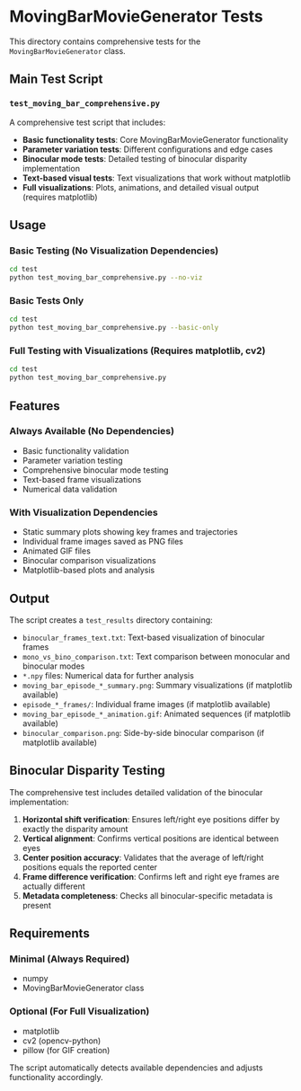 # MovingBarMovieGenerator Tests

This directory contains comprehensive tests for the `MovingBarMovieGenerator` class.

## Main Test Script

### `test_moving_bar_comprehensive.py`

A comprehensive test script that includes:

- **Basic functionality tests**: Core MovingBarMovieGenerator functionality
- **Parameter variation tests**: Different configurations and edge cases  
- **Binocular mode tests**: Detailed testing of binocular disparity implementation
- **Text-based visual tests**: Text visualizations that work without matplotlib
- **Full visualizations**: Plots, animations, and detailed visual output (requires matplotlib)

## Usage

### Basic Testing (No Visualization Dependencies)
```bash
cd test
python test_moving_bar_comprehensive.py --no-viz
```

### Basic Tests Only
```bash
cd test  
python test_moving_bar_comprehensive.py --basic-only
```

### Full Testing with Visualizations (Requires matplotlib, cv2)
```bash
cd test
python test_moving_bar_comprehensive.py
```

## Features

### Always Available (No Dependencies)
- Basic functionality validation
- Parameter variation testing
- Comprehensive binocular mode testing
- Text-based frame visualizations
- Numerical data validation

### With Visualization Dependencies
- Static summary plots showing key frames and trajectories
- Individual frame images saved as PNG files
- Animated GIF files
- Binocular comparison visualizations
- Matplotlib-based plots and analysis

## Output

The script creates a `test_results` directory containing:

- `binocular_frames_text.txt`: Text-based visualization of binocular frames
- `mono_vs_bino_comparison.txt`: Text comparison between monocular and binocular modes
- `*.npy` files: Numerical data for further analysis
- `moving_bar_episode_*_summary.png`: Summary visualizations (if matplotlib available)
- `episode_*_frames/`: Individual frame images (if matplotlib available)
- `moving_bar_episode_*_animation.gif`: Animated sequences (if matplotlib available)
- `binocular_comparison.png`: Side-by-side binocular comparison (if matplotlib available)

## Binocular Disparity Testing

The comprehensive test includes detailed validation of the binocular implementation:

1. **Horizontal shift verification**: Ensures left/right eye positions differ by exactly the disparity amount
2. **Vertical alignment**: Confirms vertical positions are identical between eyes
3. **Center position accuracy**: Validates that the average of left/right positions equals the reported center
4. **Frame difference verification**: Confirms left and right eye frames are actually different
5. **Metadata completeness**: Checks all binocular-specific metadata is present

## Requirements

### Minimal (Always Required)
- numpy
- MovingBarMovieGenerator class

### Optional (For Full Visualization)
- matplotlib
- cv2 (opencv-python)
- pillow (for GIF creation)

The script automatically detects available dependencies and adjusts functionality accordingly.
